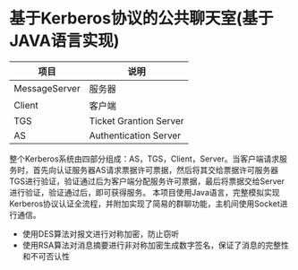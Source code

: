 # 基于Kerberos协议的公共聊天室(基于JAVA语言实现)

| 项目          | 说明                   |
| ------------- | ---------------------- |
| MessageServer | 服务器                 |
| Client        | 客户端                 |
| TGS           | Ticket Grantion Server |
| AS            | Authentication Server  |

整个Kerberos系统由四部分组成：AS，TGS，Client，Server。当客户端请求服务时，首先向认证服务器AS请求票据许可票据，然后将其交给票据许可服务器TGS进行验证，验证通过后为客户端分配服务许可票据，最后将票据交给Server进行验证，验证通过后，即可获得服务。
本项目使用Java语言，完整模拟实现Kerberos协议认证全流程，并附加实现了简易的群聊功能，主机间使用Socket进行通信。

* 使用DES算法对报文进行对称加密，防止窃听
* 使用RSA算法对消息摘要进行非对称加密生成数字签名，保证了消息的完整性和不可否认性
